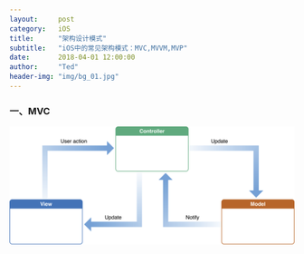 ```yaml
---
layout:     post
category:   iOS
title:      "架构设计模式"
subtitle:   "iOS中的常见架构模式：MVC,MVVM,MVP"
date:       2018-04-01 12:00:00
author:     "Ted"
header-img: "img/bg_01.jpg"
---
```


### 一、MVC

![img](/img/Simple_7/16.png)

